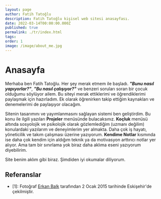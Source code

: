 ```yaml
---
layout: page
author: Fatih Tatoğlu
description: Fatih Tatoğlu kişisel web sitesi anasayfası.
date: 2022-03-14T00:00:00.000Z
published: true
permalink: ./tr/index.html
tags: 
order: 1
image: /image/about_me.jpg
---
```


# Anasayfa

Merhaba ben Fatih Tatoğlu. Her şey merak etmem ile başladı. ***"Bunu nasıl yapıyorlar?"***, ***"Bu nasıl çalışıyor?"*** ve benzeri soruları soran bir çocuk olduğumu söylüyor ailem. Bu siteyi merak ettiklerimi ve öğrendiklerimi paylaşmak için hazırladım. Ek olarak öğrenirken takip ettiğim kaynakları ve denemelerimi de paylaşıyor olacağım.

Sitenin tasarımını ve yayımlanmasını sağlayan sistemi ben geliştirdim. Bu konu ile ilgili yazıları **Projeler** menüsünde bulacaksınız. **Koçluk** menüsü altında sosyolojik ve psikolojik olarak gözlemlediğim (uzmanı değilim) konulardaki yazılarım ve deneyimlerim yer almakta. Daha çok iş hayatı, yöneticilik ve takım çalışması üzerine yazıyorum. **Kendime Notlar** kısmında ise daha çok kendim için aldığım teknik ya da motivasyon arttırıcı notlar yer alıyor. Ama tam bir sınırlama yok biraz daha aklıma eseni yazıyorum diyebilirim.

Site benim aklım gibi biraz. Şimdiden iyi okumalar diliyorum.

## Referanslar

- [1]: Fotoğraf [Erkan Balk](https://www.facebook.com/erkan.balk "Erkan Balk | Facebook") tarafından 2 Ocak 2015 tarihinde Eskişehir'de çekilmiştir.
